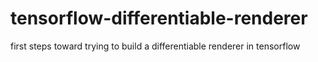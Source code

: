 # tensorflow-differentiable-renderer
first steps toward trying to build a differentiable renderer in tensorflow
